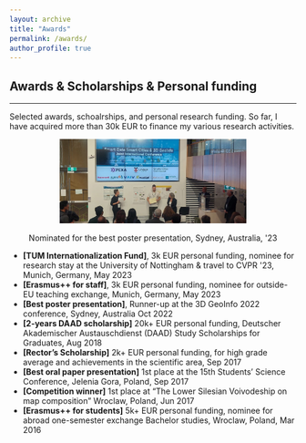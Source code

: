 ```yaml
---
layout: archive
title: "Awards"
permalink: /awards/
author_profile: true
---
```


## Awards & Scholarships & Personal funding
-----

Selected awards, schoalrships, and personal research funding. So far, I have acquired more than 30k EUR to finance my various research activities.

<p align="center">
    <img src="https://raw.githubusercontent.com/olafwysocki/olafwysocki.github.io/master/images/sydneyAward.jpeg" width="65%" title="OlafAtBalcony"/>
    <div class="caption" align="center">Nominated for the best poster presentation, Sydney, Australia, '23</div>
</p>

- **[TUM Internationalization Fund]**, 3k EUR personal funding, nominee for research stay at the University of Nottingham & travel to CVPR '23, Munich, Germany, May 2023 
- **[Erasmus++ for staff]**, 3k EUR personal funding, nominee for outside-EU teaching exchange, Munich, Germany, May 2023
- **[Best poster presentation]**, Runner-up at the 3D GeoInfo 2022 conference, Sydney, Australia Oct 2022
- **[2-years DAAD scholarship]** 20k+ EUR personal funding, Deutscher Akademischer Austauschdienst (DAAD) Study Scholarships for Graduates, Aug 2018
- **[Rector’s Scholarship]** 2k+ EUR personal funding, for high grade average and achievements in the scientific area, Sep 2017
- **[Best oral paper presentation]** 1st place at the 15th Students’ Science Conference, Jelenia Gora, Poland, Sep 2017
- **[Competition winner]** 1st place at “The Lower Silesian Voivodeship on map composition” Wroclaw, Poland, Jun 2017
- **[Erasmus++ for students]** 5k+ EUR personal funding, nominee for abroad one-semester exchange Bachelor studies, Wroclaw, Poland, Mar 2016  
